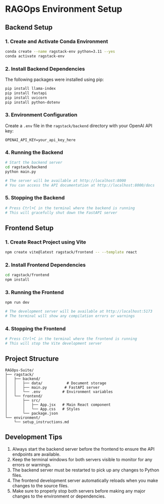 # RAGOps Environment Setup

## Backend Setup

### 1. Create and Activate Conda Environment
```bash
conda create --name ragstack-env python=3.11 --yes
conda activate ragstack-env
```

### 2. Install Backend Dependencies
The following packages were installed using pip:
```bash
pip install llama-index
pip install fastapi
pip install uvicorn
pip install python-dotenv
```

### 3. Environment Configuration
Create a `.env` file in the `ragstack/backend` directory with your OpenAI API key:
```
OPENAI_API_KEY=your_api_key_here
```

### 4. Running the Backend
```bash
# Start the backend server
cd ragstack/backend
python main.py

# The server will be available at http://localhost:8000
# You can access the API documentation at http://localhost:8000/docs
```

### 5. Stopping the Backend
```bash
# Press Ctrl+C in the terminal where the backend is running
# This will gracefully shut down the FastAPI server
```

## Frontend Setup

### 1. Create React Project using Vite
```bash
npm create vite@latest ragstack/frontend -- --template react
```

### 2. Install Frontend Dependencies
```bash
cd ragstack/frontend
npm install
```

### 3. Running the Frontend
```bash
npm run dev

# The development server will be available at http://localhost:5173
# The terminal will show any compilation errors or warnings
```

### 4. Stopping the Frontend
```bash
# Press Ctrl+C in the terminal where the frontend is running
# This will stop the Vite development server
```

## Project Structure
```
RAGOps-Suite/
├── ragstack/
│   ├── backend/
│   │   ├── data/           # Document storage
│   │   ├── main.py        # FastAPI server
│   │   └── .env          # Environment variables
│   └── frontend/
│       ├── src/
│       │   ├── App.jsx   # Main React component
│       │   └── App.css   # Styles
│       └── package.json
└── environment/
    └── setup_instructions.md
```

## Development Tips

1. Always start the backend server before the frontend to ensure the API endpoints are available.
2. Keep the terminal windows for both servers visible to monitor for any errors or warnings.
3. The backend server must be restarted to pick up any changes to Python files.
4. The frontend development server automatically reloads when you make changes to the source files.
5. Make sure to properly stop both servers before making any major changes to the environment or dependencies.
